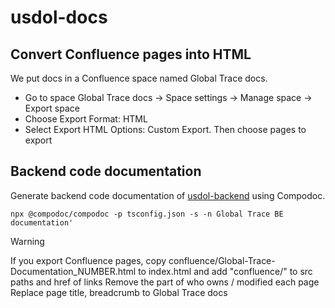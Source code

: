 # usdol-docs



## Convert Confluence pages into HTML

We put docs in a Confluence space named Global Trace docs.

- Go to space Global Trace docs -> Space settings -> Manage space -> Export space
- Choose Export Format: HTML
- Select Export HTML Options: Custom Export. Then choose pages to export

## Backend code documentation

Generate backend code documentation of [usdol-backend](https://gitlab.com/diginexhk/usdol/usdol-backend) using Compodoc.

```
npx @compodoc/compodoc -p tsconfig.json -s -n Global Trace BE documentation'
```

> [!WARNING]
> If you export Confluence pages, copy confluence/Global-Trace-Documentation_NUMBER.html to index.html and add "confluence/" to src paths and href of links
> Remove the part of who owns / modified each page
> Replace page title, breadcrumb to Global Trace docs
